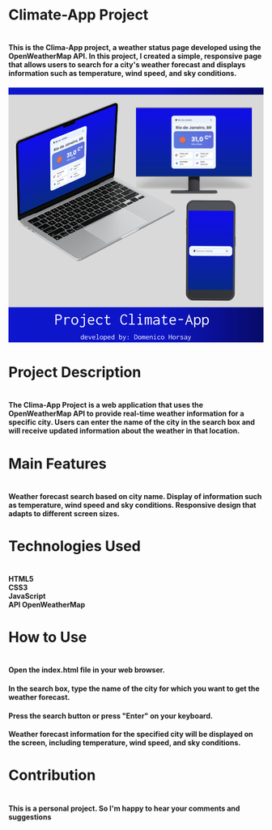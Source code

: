 <h1>Climate-App Project<h1>

<h4>This is the Clima-App project, a weather status page developed using the OpenWeatherMap API. In this project, I created a simple, responsive page that allows users to search for a city's weather forecast and displays information such as temperature, wind speed, and sky conditions.<h4>

<img src="src/images/project-img.svg"> 


<h1>Project Description<h1>

<h4>
The Clima-App Project is a web application that uses the OpenWeatherMap API to provide real-time weather information for a specific city. Users can enter the name of the city in the search box and will receive updated information about the weather in that location.<h4>

<h1>Main Features<h1>

<h4>
Weather forecast search based on city name.
Display of information such as temperature, wind speed and sky conditions.
Responsive design that adapts to different screen sizes.<h4>

<h1>Technologies Used<h1>

<h4>
HTML5
<br>
CSS3
<br>
JavaScript
<br>
API OpenWeatherMap
<br>
<h4>

<h1>How to Use<h1>

<h4>Open the index.html file in your web browser.<h4>

<h4>In the search box, type the name of the city for which you want to get the weather forecast.<h4>

<h4>Press the search button or press "Enter" on your keyboard.<h4>

<h4>Weather forecast information for the specified city will be displayed on the screen, including temperature, wind speed, and sky conditions.<h4>

<h1>Contribution<h1>

<h4>This is a personal project. So I'm happy to hear your comments and suggestions<h4>